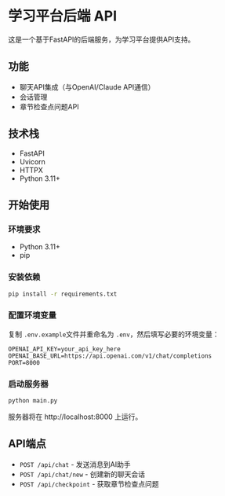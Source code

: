 # 学习平台后端 API

这是一个基于FastAPI的后端服务，为学习平台提供API支持。

## 功能

- 聊天API集成（与OpenAI/Claude API通信）
- 会话管理
- 章节检查点问题API

## 技术栈

- FastAPI
- Uvicorn
- HTTPX
- Python 3.11+

## 开始使用

### 环境要求

- Python 3.11+
- pip

### 安装依赖

```bash
pip install -r requirements.txt
```

### 配置环境变量

复制 `.env.example`文件并重命名为 `.env`，然后填写必要的环境变量：

```
OPENAI_API_KEY=your_api_key_here
OPENAI_BASE_URL=https://api.openai.com/v1/chat/completions
PORT=8000
```

### 启动服务器

```bash
python main.py
```

服务器将在 http://localhost:8000 上运行。

## API端点

- `POST /api/chat` - 发送消息到AI助手
- `POST /api/chat/new` - 创建新的聊天会话
- `POST /api/checkpoint` - 获取章节检查点问题
